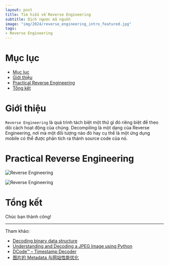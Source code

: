 ```yaml
---
layout: post
title: Tìm hiểu về Reverse Engineering
subtitle: Dịch ngược mã nguồn
image: "img/2024/reverse_engineering_intro_featured.jpg"
tags:
- Reverse Engineering
---
```

# Mục lục

- [Mục lục](#mục-lục)
- [Giới thiệu](#giới-thiệu)
- [Practical Reverse Engineering](#practical-reverse-engineering)
- [Tổng kết](#tổng-kết)


# Giới thiệu

`Reverse Engineering` là quá trình tách biệt một thứ gì đó riêng biệt để theo dõi cách hoạt động của chúng. Decompiling là một dạng của Reverse Engineering, nơi mà một đối tượng nào đó hay cụ thể là một ứng dụng mobile có thể được phân tích ra thành source code của nó.

# Practical Reverse Engineering

![Reverse Engineering](https://m.media-amazon.com/images/I/71vOGUSGEAL._SY342_.jpg "Reverse Engineering")

![Reverse Engineering](https://m.media-amazon.com/images/I/71vOGUSGEAL._SY342_.jpg "Reverse Engineering")

# Tổng kết

Chúc bạn thành công!

-----
Tham khảo:
- [Decoding binary data structure](https://reverseengineering.stackexchange.com/questions/15969/decoding-binary-data-structure)
- [Understanding and Decoding a JPEG Image using Python](https://yasoob.me/posts/understanding-and-writing-jpeg-decoder-in-python/)
- [DCode™ – Timestamp Decoder](https://www.digital-detective.net/dcode/)
- [图片的 Metadata 与网站性能优化](https://github.com/shfshanyue/blog/blob/master/web-performance/image-metadata.md)
